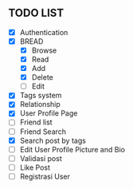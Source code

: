 ## TODO LIST 
- [x] Authentication
- [x] BREAD
    - [x] Browse
    - [x] Read    
    - [x] Add
    - [x] Delete
    - [ ] Edit
- [x] Tags system
- [x] Relationship 
- [x] User Profile Page
- [ ] Friend list
- [ ] Friend Search
- [x] Search post by tags
- [ ] Edit User Profile Picture and Bio
- [ ] Validasi post
- [ ] Like Post
- [ ] Registrasi User